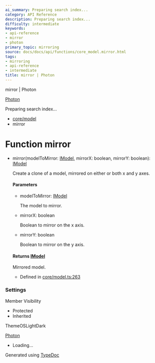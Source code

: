 ```yaml
---
ai_summary: Preparing search index...
category: API Reference
description: Preparing search index...
difficulty: intermediate
keywords:
- api-reference
- mirror
- photon
primary_topic: mirroring
source: docs/docs/api/functions/core_model.mirror.html
tags:
- mirroring
- api-reference
- intermediate
title: mirror | Photon
---
```

mirror | Photon

[Photon](../index.md)




Preparing search index...

* [core/model](../modules/core_model.md)
* mirror

# Function mirror

* mirror(modelToMirror: [IModel](../interfaces/core_schema.IModel.md), mirrorX: boolean, mirrorY: boolean): [IModel](../interfaces/core_schema.IModel.md)

  Create a clone of a model, mirrored on either or both x and y axes.

  #### Parameters

  + modelToMirror: [IModel](../interfaces/core_schema.IModel.md)

    The model to mirror.
  + mirrorX: boolean

    Boolean to mirror on the x axis.
  + mirrorY: boolean

    Boolean to mirror on the y axis.

  #### Returns [IModel](../interfaces/core_schema.IModel.md)

  Mirrored model.

  + Defined in [core/model.ts:263](https://github.com/mwhite454/photon/blob/main/packages/photon/src/core/model.ts#L263)

### Settings

Member Visibility

* Protected
* Inherited

ThemeOSLightDark

[Photon](../index.md)

* Loading...

Generated using [TypeDoc](https://typedoc.org/)
